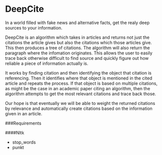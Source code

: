 # DeepCite
In a world filled with fake news and alternative facts, get the realy deep sources to your information.

DeepCite is an algorithm which takes in articles and returns not just the citations the article gives
but also the citations which those articles give. This then produces a tree of citations. The algorithm 
will also return the paragraph where the infomation originates.
This allows the user to easily trace back otherwise difficult to find source and quickly figure out how reliable
a piece of information actually is.

It works by finding citation and then identifying the object that citation is referencing. Then it identifies
where that object is mentioned in the cited article and repeats the process. If that object is based on multiple
citations, as might be the case in an academic paper citing an algorithm, then the algorithm attempts to get the
most relevant citations and trace back those.

Our hope is that eventually we will be able to weight the returned citations by relevance and automatically
create citations based on the information given in an article.

###Requirements

####Nltk
* stop_words
* punkt